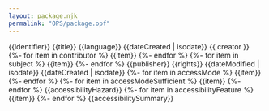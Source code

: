 ```yaml
---
layout: package.njk
permalink: "OPS/package.opf"
---
```


<metadata>
<dc:identifier id="pub-identifier">{{identifier}}</dc:identifier>
<dc:title id="pub-title">{{title}}</dc:title>
<dc:language id="pub-language">{{language}}</dc:language>
<dc:date>{{dateCreated | isodate}}</dc:date>
<dc:creator id="pub-creator12">{{ creator }}</dc:creator>
{%- for item in contributor %}
<dc:contributor>{{item}}</dc:contributor>
{%- endfor %}
{%- for item in subject %}
<dc:subject>{{item}}</dc:subject>
{%- endfor %}
<dc:publisher>{{publisher}}</dc:publisher>
<dc:rights>{{rights}}</dc:rights>
<meta property="dcterms:modified">{{dateModified | isodate}}</meta>
<meta property="dcterms:created">{{dateCreated | isodate}}</meta>
{%- for item in accessMode %}
<meta property="schema:accessMode">{{item}}</meta>
{%- endfor %}
{%- for item in accessModeSufficient %}
<meta property="schema:accessModeSufficient">{{item}}</meta>
{%- endfor %}
<meta property="schema:accessibilityHazard">{{accessibilityHazard}}</meta>
{%- for item in accessibilityFeature %}
<meta property="schema:accessibilityFeature">{{item}}</meta>
{%- endfor %}
<meta property="schema:accessibilitySummary">{{accessibilitySummary}}</meta>
<link rel="dcterms:conformsTo" href="{{dcTermsConformsTo}}"/>
</metadata>

<!-- do not delete -->
<manifest />
<spine />
